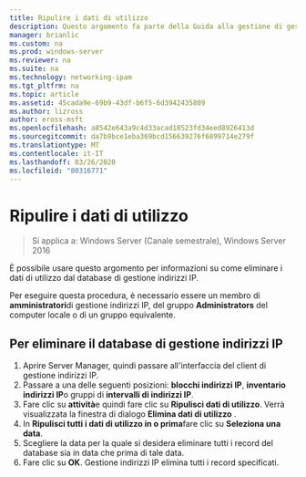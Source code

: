 ```yaml
---
title: Ripulire i dati di utilizzo
description: Questo argomento fa parte della Guida alla gestione di gestione indirizzi IP in Windows Server 2016.
manager: brianlic
ms.custom: na
ms.prod: windows-server
ms.reviewer: na
ms.suite: na
ms.technology: networking-ipam
ms.tgt_pltfrm: na
ms.topic: article
ms.assetid: 45cada9e-69b9-43df-b6f5-6d3942435809
ms.author: lizross
author: eross-msft
ms.openlocfilehash: a8542e643a9c4d33acad18523fd34eed8926413d
ms.sourcegitcommit: da7b9bce1eba369bcd156639276f6899714e279f
ms.translationtype: MT
ms.contentlocale: it-IT
ms.lasthandoff: 03/26/2020
ms.locfileid: "80316771"
---
```

# <a name="purge-utilization-data"></a>Ripulire i dati di utilizzo

>Si applica a: Windows Server (Canale semestrale), Windows Server 2016

È possibile usare questo argomento per informazioni su come eliminare i dati di utilizzo dal database di gestione indirizzi IP.  

Per eseguire questa procedura, è necessario essere un membro di **amministratori**di gestione indirizzi IP, del gruppo **Administrators** del computer locale o di un gruppo equivalente.

## <a name="to-purge-the-ipam-database"></a>Per eliminare il database di gestione indirizzi IP  
1. Aprire Server Manager, quindi passare all'interfaccia del client di gestione indirizzi IP.
2. Passare a una delle seguenti posizioni: **blocchi indirizzi IP**, **inventario indirizzi IP**o gruppi di **intervalli di indirizzi IP**.  
3. Fare clic su **attività**e quindi fare clic su **Ripulisci dati di utilizzo**. Verrà visualizzata la finestra di dialogo **Elimina dati di utilizzo** .
4. In **Ripulisci tutti i dati di utilizzo in o prima**fare clic su **Seleziona una data**.
5. Scegliere la data per la quale si desidera eliminare tutti i record del database sia in data che prima di tale data.
6. Fare clic su **OK**. Gestione indirizzi IP elimina tutti i record specificati.

